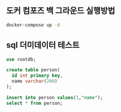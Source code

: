 ## 도커 컴포즈 백 그라운드 실행방법

```sh
docker-compose up -d
```

## sql 더미데이터 테스트

```sql
use rootdb;

create table person(
  id int primary key,
  name varchar(200)
);

insert into person values(1,"name");
select * from person;
```

